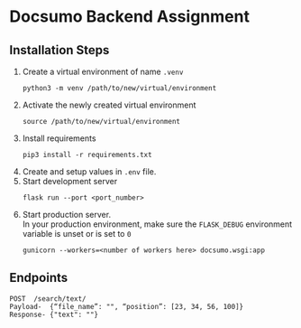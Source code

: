 # Docsumo Backend Assignment

## Installation Steps

1. Create a virtual environment of name `.venv`
    ```
    python3 -m venv /path/to/new/virtual/environment
    ```
2. Activate the newly created virtual environment
    ```
    source /path/to/new/virtual/environment
    ```
3. Install requirements
   ```
   pip3 install -r requirements.txt 
   ```
4. Create and setup values in `.env` file.
5. Start development server
   ```
   flask run --port <port_number>
   ```
7. Start production server.  
   In your production environment, make sure the ``FLASK_DEBUG`` environment variable is
   unset or is set to ``0``
   ```
   gunicorn --workers=<number of workers here> docsumo.wsgi:app
   ```

## Endpoints
```
POST  /search/text/
Payload-  {“file_name”: "", “position”: [23, 34, 56, 100]}
Response- {"text": ""}
```

